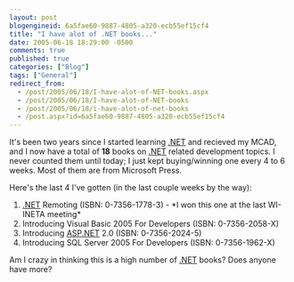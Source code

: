 ```yaml
---
layout: post
blogengineid: 6a5fae60-9887-4805-a320-ecb55ef15cf4
title: "I have alot of .NET books..."
date: 2005-06-18 18:29:00 -0500
comments: true
published: true
categories: ["Blog"]
tags: ["General"]
redirect_from: 
  - /post/2005/06/18/I-have-alot-of-NET-books.aspx
  - /post/2005/06/18/I-have-alot-of-NET-books
  - /post/2005/06/18/i-have-alot-of-net-books
  - /post.aspx?id=6a5fae60-9887-4805-a320-ecb55ef15cf4
---
```


It's been two years since I started learning <A title=.NET href="http://www.microsoft.com/net/" target=_blank>.NET</A> and recieved my MCAD, and I now have a total of **18** books on <A title=.NET href="http://www.microsoft.com/net/" target=_blank>.NET</A> related development topics. I never counted them until today; I just kept buying/winning one every 4 to 6 weeks. Most of them are from Microsoft Press.

Here's the last 4 I've gotten (in the last couple weeks by the way):
<OL>
<LI><A title=.NET href="http://www.microsoft.com/net/" target=_blank>.NET</A> Remoting (ISBN: 0-7356-1778-3) - *I won this one at the last WI-INETA meeting*
<LI>Introducing Visual Basic 2005 For Developers (ISBN: 0-7356-2058-X) 
<LI>Introducing <A title=ASP.NET href="http://asp.net" target=_blank>ASP.NET</A> 2.0 (ISBN: 0-7356-2024-5) 
<LI>Introducing SQL Server 2005 For Developers (ISBN: 0-7356-1962-X)</LI></OL>

Am I crazy in thinking this is a high number of <A title=.NET href="http://www.microsoft.com/net/" target=_blank>.NET</A> books? Does anyone have more?
